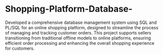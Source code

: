 # Shopping-Platform-Database-
Developed a comprehensive database management system using SQL and PL/SQL for an online shopping platform, designed to streamline the process of managing and tracking customer orders. This project supports sellers transitioning from traditional offline models to online platforms, ensuring efficient order processing and enhancing the overall shopping experience for customers.
